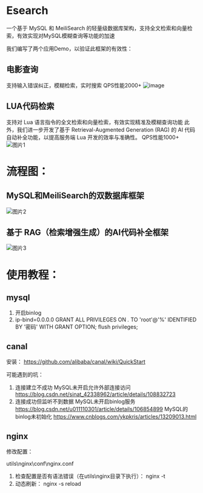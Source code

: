 # Esearch
一个基于 MySQL 和 MeiliSearch 的轻量级数据库架构，支持全文检索和向量检索，有效实现对MySQL模糊查询等功能的加速

我们编写了两个应用Demo，以验证此框架的有效性：
## 电影查询
   支持输入错误纠正，模糊检索，实时搜索
   QPS性能2000+
![image](https://github.com/user-attachments/assets/a3b354b5-7170-49fc-b862-7a57baaf9d0b)

   
## LUA代码检索
   支持对 Lua 语言指令的全文检索和向量检索，有效实现精准及模糊查询功能
   此外，我们进一步开发了基于 Retrieval-Augmented Generation (RAG) 的 AI 代码自动补全功能，以提高服务端 Lua 开发的效率与准确性。
   QPS性能1000+
![图片1](https://github.com/user-attachments/assets/05645bc7-bd0b-4da6-a71f-7f2717d5b949)

# 流程图：

## MySQL和MeiliSearch的双数据库框架
![图片2](https://github.com/user-attachments/assets/6eed4afe-bff1-49b5-bd83-9e55e45d9d43)

## 基于 RAG（检索增强生成）的AI代码补全框架
![图片3](https://github.com/user-attachments/assets/7f78c3c1-7175-468e-8650-a61bbf4fc038)


# 使用教程：

## mysql
1. 开启binlog 
2. ip-bind=0.0.0.0
    GRANT ALL PRIVILEGES ON *.* TO 'root'@'%' IDENTIFIED BY '密码' WITH GRANT OPTION;
    flush privileges;

## canal

安装：
https://github.com/alibaba/canal/wiki/QuickStart

可能遇到的坑：
1. 连接建立不成功
    MySQL未开启允许外部连接访问 https://blog.csdn.net/sinat_42338962/article/details/108832723
2. 连接成功但监听不到数据
    MySQL未开启binlog服务 https://blog.csdn.net/u011110301/article/details/106854899
    MySQL的binlog未初始化 https://www.cnblogs.com/ykpkris/articles/13209013.html

## nginx

修改配置：

utils\nginx\conf\nginx.conf
1. 检查配置是否有语法错误（在utils\nginx目录下执行）：
    nginx -t
2. 动态刷新：
    nginx -s reload
